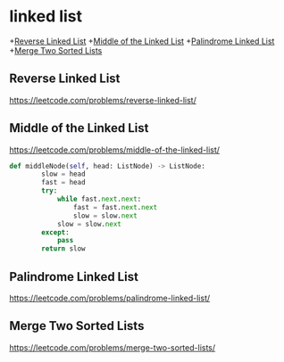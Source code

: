 # linked list
+[Reverse Linked List](#reverse-linked-list)
+[Middle of the Linked List](#middle-of-the-linked-list)
+[Palindrome Linked List](#palindrome-linked-list)
+[Merge Two Sorted Lists](#merge-two-sorted-lists)


## Reverse Linked List
https://leetcode.com/problems/reverse-linked-list/

## Middle of the Linked List
https://leetcode.com/problems/middle-of-the-linked-list/

```python
def middleNode(self, head: ListNode) -> ListNode:
        slow = head
        fast = head
        try:
            while fast.next.next:
                fast = fast.next.next
                slow = slow.next
            slow = slow.next
        except:
            pass
        return slow

```
## Palindrome Linked List
https://leetcode.com/problems/palindrome-linked-list/


## Merge Two Sorted Lists
https://leetcode.com/problems/merge-two-sorted-lists/


